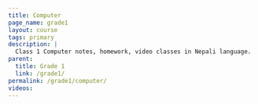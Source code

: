 ```yaml
---
title: Computer
page_name: grade1
layout: course
tags: primary
description: |
  Class 1 Computer notes, homework, video classes in Nepali language.
parent:
  title: Grade 1
  link: /grade1/
permalink: /grade1/computer/
videos:
---
```

